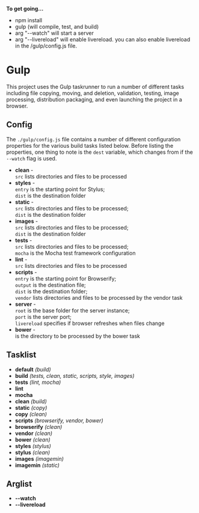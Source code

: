 **To get going...**

- npm install
- gulp (will compile, test, and build)
- arg "--watch" will start a server
- arg "--livereload" will enable livereload. you can also enable livereload in the /gulp/config.js file.


# Gulp

This project uses the Gulp taskrunner to run a number of different tasks including file copying, moving, and deletion, 
validation, testing, image processing, distribution packaging, and even launching the project in a browser.

## Config

The `./gulp/config.js` file contains a number of different configuration properties for the various build tasks listed 
below. Before listing the properties, one thing to note is the `dest` variable, which changes from if the `--watch` 
flag is used.

* __clean__ -  
  `src` lists directories and files to be processed
* __styles__ -  
  `entry` is the starting point for Stylus;  
  `dist` is the destination folder 
* __static__ -  
  `src` lists directories and files to be processed;  
  `dist` is the destination folder
* __images__ -  
  `src` lists directories and files to be processed;  
  `dist` is the destination folder
* __tests__ -  
  `src` lists directories and files to be processed;  
  `mocha` is the Mocha test framework configuration
* __lint__ -  
  `src` lists directories and files to be processed
* __scripts__ -  
  `entry` is the starting point for Browserify;  
  `output` is the destination file;  
  `dist` is the destination folder;  
  `vendor` lists directories and files to be processed by the vendor task
* __server__ -  
  `root` is the base folder for the server instance;  
  `port` is the server port;  
  `livereload` specifies if browser refreshes when files change
* __bower__ -  
  is the directory to be processed by the bower task

## Tasklist

* __default__ *(build)*
* __build__ *(tests, clean, static, scripts, style, images)*
* __tests__ *(lint, mocha)*
* __lint__
* __mocha__
* __clean__ *(build)*
* __static__ *(copy)*
* __copy__ *(clean)*
* __scripts__ *(browserify, vendor, bower)*
* __browserify__ *(clean)*
* __vendor__ *(clean)*
* __bower__ *(clean)*
* __styles__ *(stylus)*
* __stylus__ *(clean)*
* __images__ *(imagemin)*
* __imagemin__ *(static)*


## Arglist

* __--watch__
* __--livereload__
